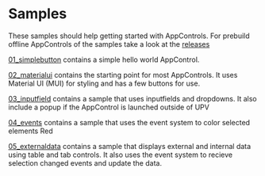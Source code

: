 # Samples
These samples should help getting started with AppControls.
For prebuild offline AppControls of the samples take a look at the [releases](https://github.com/caxperts/AppControls/releases)

[01_simplebutton](01_simplebutton/README.md) contains a simple hello world AppControl.

[02_materialui](02_materialui/README.md) contains the starting point for most AppControls. It uses Material UI (MUI) for styling and has a few buttons for use.

[03_inputfield](03_inputfield/README.md) contains a sample that uses inputfields and dropdowns. It also include a popup if the AppControl is launched outside of UPV

[04_events](04_events/README.md) contains a sample that uses the event system to color selected elements Red

[05_externaldata](05_externaldata/README.md) contains a sample that displays external and internal data using table and tab controls. It also uses the event system to recieve selection changed events and update the data.